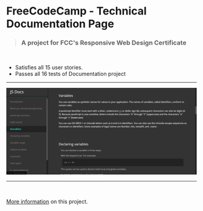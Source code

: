 # FreeCodeCamp - Technical Documentation Page

> ### A project for FCC's Responsive Web Design Certificate

&nbsp;


- Satisfies all 15 user stories.
- Passes all 16 tests of Documentation project


----

![Website Screenshot](fcc-docs.png)

----
&nbsp;


[More information](https://www.freecodecamp.org/learn/responsive-web-design/responsive-web-design-projects/build-a-technical-documentation-page) on this project.
